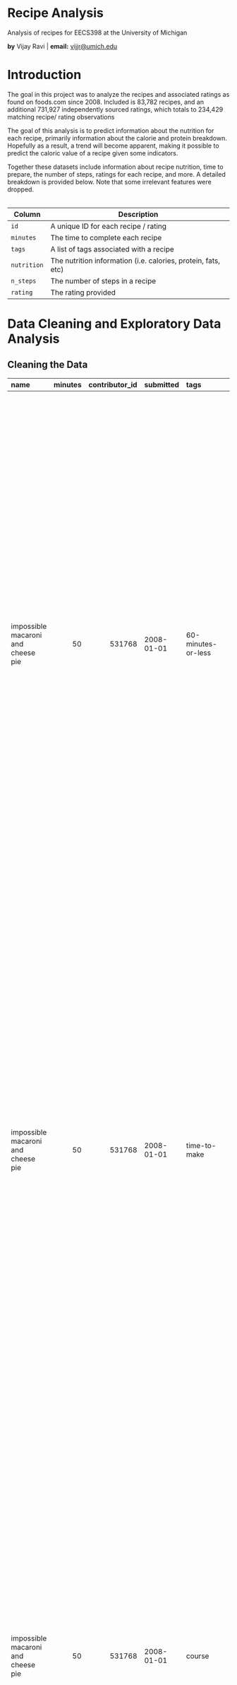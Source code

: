 
# Recipe Analysis

Analysis of recipes for EECS398 at the University of Michigan

**by** Vijay Ravi \| **email:** <a href="mailto:vijjr@umich.edu">vijjr@umich.edu</a>

# Introduction

The goal in this project was to analyze the recipes and associated ratings as found on foods.com since 2008. Included is 83,782 recipes, and an additional 731,927 independently sourced ratings, which totals to 234,429 matching recipe/ rating observations

The goal of this analysis is to predict information about the nutrition for each recipe, primarily information about the calorie and protein breakdown. Hopefully as a result, a trend will become apparent, making it possible to predict the caloric value of a recipe given some indicators. 

Together these datasets include information about recipe nutrition, time to prepare, the number of steps, ratings for each recipe, and more. A detailed breakdown is provided below. Note that some irrelevant features were dropped. 
<br><br>

| Column | Description |
| ----------- | ----------- |
| `id` | A unique ID for each recipe / rating |
| `minutes` | The time to complete each recipe |
| `tags` | A list of tags associated with a recipe |
| `nutrition` | The nutrition information (i.e. calories, protein, fats, etc) |
| `n_steps` | The number of steps in a recipe |
| `rating` | The rating provided |

# Data Cleaning and Exploratory Data Analysis



## Cleaning the Data
| name                               |   minutes |   contributor_id | submitted   | tags               | nutrition                                 |   n_steps | steps                                                                                                                                                                                                                                                                                                                                                                                                                                                                                                                            | ingredients                                                                            |   n_ingredients |   user_id |   recipe_id | date       |   avg_rating |   protein_ratio |   calories |   protein |
|:-----------------------------------|----------:|-----------------:|:------------|:-------------------|:------------------------------------------|----------:|:---------------------------------------------------------------------------------------------------------------------------------------------------------------------------------------------------------------------------------------------------------------------------------------------------------------------------------------------------------------------------------------------------------------------------------------------------------------------------------------------------------------------------------|:---------------------------------------------------------------------------------------|----------------:|----------:|------------:|:-----------|-------------:|----------------:|-----------:|----------:|
| impossible macaroni and cheese pie |        50 |           531768 | 2008-01-01  | 60-minutes-or-less | [386.1, 34.0, 7.0, 24.0, 41.0, 62.0, 8.0] |        11 | ['heat oven to 400 degrees fahrenheit', 'grease a pie plate 10 x 1 1 / 2 inches', 'mix 2 cups cheese and the macaroni', 'sprinkle mixture in the plate', 'beat remaining ingredients , except the 1 / 4 cup cheese , until smooth , 15 seconds in a blender on high , or 1 minute with a hand beater', 'pour into plate', 'bake until knife inserted in center comes out clean - about 40 minutes', 'sprinkle with 1 / 4 cup cheese', 'bake until cheese is melted , 1 to 2 minutes', 'cool 10 minutes', 'serves 6 to 8 people'] | ['cheddar cheese', 'macaroni', 'milk', 'eggs', 'bisquick', 'salt', 'red pepper sauce'] |               7 |    240552 |      275022 | 2008-04-07 |            3 |          10.619 |      386.1 |        41 |
| impossible macaroni and cheese pie |        50 |           531768 | 2008-01-01  | time-to-make       | [386.1, 34.0, 7.0, 24.0, 41.0, 62.0, 8.0] |        11 | ['heat oven to 400 degrees fahrenheit', 'grease a pie plate 10 x 1 1 / 2 inches', 'mix 2 cups cheese and the macaroni', 'sprinkle mixture in the plate', 'beat remaining ingredients , except the 1 / 4 cup cheese , until smooth , 15 seconds in a blender on high , or 1 minute with a hand beater', 'pour into plate', 'bake until knife inserted in center comes out clean - about 40 minutes', 'sprinkle with 1 / 4 cup cheese', 'bake until cheese is melted , 1 to 2 minutes', 'cool 10 minutes', 'serves 6 to 8 people'] | ['cheddar cheese', 'macaroni', 'milk', 'eggs', 'bisquick', 'salt', 'red pepper sauce'] |               7 |    240552 |      275022 | 2008-04-07 |            3 |          10.619 |      386.1 |        41 |
| impossible macaroni and cheese pie |        50 |           531768 | 2008-01-01  | course             | [386.1, 34.0, 7.0, 24.0, 41.0, 62.0, 8.0] |        11 | ['heat oven to 400 degrees fahrenheit', 'grease a pie plate 10 x 1 1 / 2 inches', 'mix 2 cups cheese and the macaroni', 'sprinkle mixture in the plate', 'beat remaining ingredients , except the 1 / 4 cup cheese , until smooth , 15 seconds in a blender on high , or 1 minute with a hand beater', 'pour into plate', 'bake until knife inserted in center comes out clean - about 40 minutes', 'sprinkle with 1 / 4 cup cheese', 'bake until cheese is melted , 1 to 2 minutes', 'cool 10 minutes', 'serves 6 to 8 people'] | ['cheddar cheese', 'macaroni', 'milk', 'eggs', 'bisquick', 'salt', 'red pepper sauce'] |               7 |    240552 |      275022 | 2008-04-07 |            3 |          10.619 |      386.1 |        41 |
| impossible macaroni and cheese pie |        50 |           531768 | 2008-01-01  | main-ingredient    | [386.1, 34.0, 7.0, 24.0, 41.0, 62.0, 8.0] |        11 | ['heat oven to 400 degrees fahrenheit', 'grease a pie plate 10 x 1 1 / 2 inches', 'mix 2 cups cheese and the macaroni', 'sprinkle mixture in the plate', 'beat remaining ingredients , except the 1 / 4 cup cheese , until smooth , 15 seconds in a blender on high , or 1 minute with a hand beater', 'pour into plate', 'bake until knife inserted in center comes out clean - about 40 minutes', 'sprinkle with 1 / 4 cup cheese', 'bake until cheese is melted , 1 to 2 minutes', 'cool 10 minutes', 'serves 6 to 8 people'] | ['cheddar cheese', 'macaroni', 'milk', 'eggs', 'bisquick', 'salt', 'red pepper sauce'] |               7 |    240552 |      275022 | 2008-04-07 |            3 |          10.619 |      386.1 |        41 |
| impossible macaroni and cheese pie |        50 |           531768 | 2008-01-01  | preparation        | [386.1, 34.0, 7.0, 24.0, 41.0, 62.0, 8.0] |        11 | ['heat oven to 400 degrees fahrenheit', 'grease a pie plate 10 x 1 1 / 2 inches', 'mix 2 cups cheese and the macaroni', 'sprinkle mixture in the plate', 'beat remaining ingredients , except the 1 / 4 cup cheese , until smooth , 15 seconds in a blender on high , or 1 minute with a hand beater', 'pour into plate', 'bake until knife inserted in center comes out clean - about 40 minutes', 'sprinkle with 1 / 4 cup cheese', 'bake until cheese is melted , 1 to 2 minutes', 'cool 10 minutes', 'serves 6 to 8 people'] | ['cheddar cheese', 'macaroni', 'milk', 'eggs', 'bisquick', 'salt', 'red pepper sauce'] |               7 |    240552 |      275022 | 2008-04-07 |            3 |          10.619 |      386.1 |        41 |

